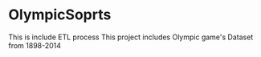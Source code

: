 # OlympicSoprts
This is include ETL process
This project includes Olympic game's Dataset from 1898-2014
